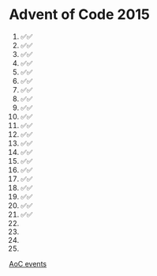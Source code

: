 # Advent of Code 2015
1. ✅✅
2. ✅✅
3. ✅✅
4. ✅✅
5. ✅✅
6. ✅✅
7. ✅✅
8. ✅✅
9. ✅✅
10. ✅✅
11. ✅✅
12. ✅✅
13. ✅✅
14. ✅✅
15. ✅✅
16. ✅✅
17. ✅✅
18. ✅✅
19. ✅✅
20. ✅✅
21. ✅✅
22. 
23. 
24. 
25. 

[AoC events](https://adventofcode.com/2015/events)
